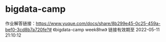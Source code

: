 # bigdata-camp

作业解答链接：https://www.yuque.com/docs/share/8b299e45-0c25-459a-bef0-3cd8b7a720fe?# 《bigdata-camp week8hw》
链接有效期至 2022-05-11 21:10:12